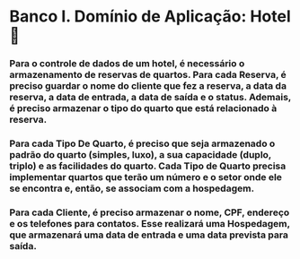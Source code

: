 # Banco I. Domínio de Aplicação: Hotel🌿

### Para o controle de dados de um hotel, é necessário o armazenamento de reservas de quartos. Para cada Reserva, é preciso guardar o nome do cliente que fez a reserva, a data da reserva, a data de entrada, a data de saída e o status. Ademais, é preciso armazenar o tipo do quarto que está relacionado à reserva. 

### Para cada Tipo De Quarto, é preciso que seja armazenado o padrão do quarto (simples, luxo), a sua capacidade (duplo, triplo) e as facilidades do quarto. Cada Tipo de Quarto precisa implementar quartos que terão um número e o setor onde ele se encontra e, então, se associam com a hospedagem.  

### Para cada Cliente, é preciso armazenar o nome, CPF, endereço e os telefones para contatos. Esse realizará uma Hospedagem, que armazenará uma data de entrada e uma data prevista para saída.  
